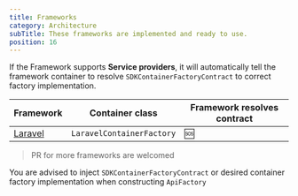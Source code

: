 ```yaml
---
title: Frameworks
category: Architecture
subTitle: These frameworks are implemented and ready to use.
position: 16
---
```


If the Framework supports **Service providers**, it will automatically tell the framework container
to resolve `SDKContainerFactoryContract` to correct factory implementation.

| Framework                      | Container class           | Framework resolves contract |
|--------------------------------|---------------------------|-----------------------------|
| [Laravel](https://laravel.com) | `LaravelContainerFactory` | 🆘                          |                               

> PR for more frameworks are welcomed

You are advised to inject `SDKContainerFactoryContract` or desired container factory implementation when
constructing `ApiFactory`
